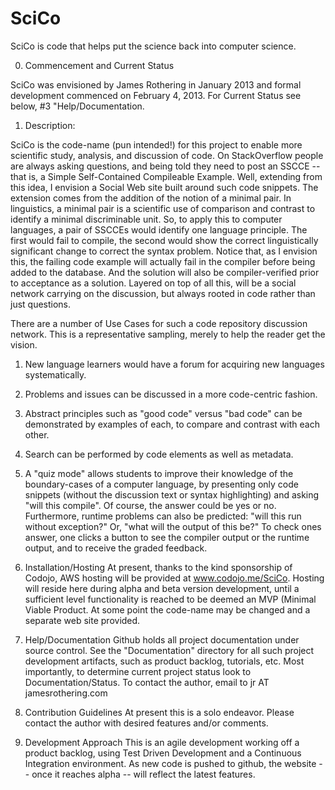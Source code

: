 SciCo
=====

SciCo is code that helps put the science back into computer science.


0. Commencement and Current Status 

SciCo was envisioned by James Rothering in January 2013 and formal development commenced on February 4, 2013. For Current Status see below, #3 "Help/Documentation.

1. Description: 

SciCo is the code-name (pun intended!) for this project to enable more scientific study, analysis, and discussion of code. On StackOverflow people are always asking questions, and being told they need to post an SSCCE -- that is, a Simple Self-Contained Compileable Example. Well, extending from this idea, I envision a Social Web site built around such code snippets. The extension comes from the addition of the notion of a minimal pair. In linguistics, a minimal pair is a scientific use of comparison and contrast to identify a minimal discriminable unit. So, to apply this to computer languages, a pair of SSCCEs would identify one language principle. The first would fail to compile, the second would show the correct linguistically significant change to correct the syntax problem. Notice that, as I envision this, the failing code example will actually fail in the compiler before being added to the database. And the solution will also be compiler-verified prior to acceptance as a solution. Layered on top of all this, will be a social network carrying on the discussion, but always rooted in code rather than just questions. 

There are a number of Use Cases for such a code repository discussion network. This is a representative sampling, merely to help the reader get the vision. 
1. New language learners would have a forum for acquiring new languages systematically.
2. Problems and issues can be discussed in a more code-centric fashion.
3. Abstract principles such as "good code" versus "bad code" can be demonstrated by examples of each, to compare and contrast with each other.
4. Search can be performed by code elements as well as metadata.
5. A "quiz mode" allows students to improve their knowledge of the boundary-cases of a computer language, by presenting only code snippets (without the discussion text or syntax highlighting) and asking "will this compile". Of course, the answer could be yes or no. Furthermore, runtime problems can also be predicted: "will this run without exception?" Or, "what will the output of this be?" To check ones answer, one clicks a button to see the compiler output or the runtime output, and to receive the graded feedback. 

2. Installation/Hosting
At present, thanks to the kind sponsorship of Codojo, AWS hosting will be provided at  www.codojo.me/SciCo. Hosting will reside here during alpha and beta version development, until a sufficient level functionality is reached to be deemed an MVP (Minimal Viable Product. At some point the code-name may be changed and a separate web site provided. 

3. Help/Documentation
Github holds all project documentation under source control. See the "Documentation" directory for all such project development artifacts, such as product backlog, tutorials, etc. Most importantly, to determine current project status look to Documentation/Status. To contact the author, email to jr AT jamesrothering.com

4. Contribution Guidelines
At present this is a solo endeavor. Please contact the author with desired features and/or comments. 

5. Development Approach
This is an agile development working off a product backlog, using Test Driven Development and a Continuous Integration environment. As new code is pushed to github, the website -- once it reaches alpha -- will reflect the latest features. 
 
